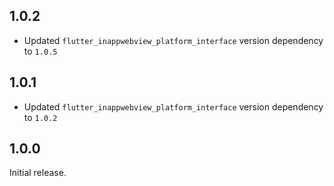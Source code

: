 ## 1.0.2

- Updated `flutter_inappwebview_platform_interface` version dependency to `1.0.5`

## 1.0.1

- Updated `flutter_inappwebview_platform_interface` version dependency to `1.0.2`

## 1.0.0

Initial release.
